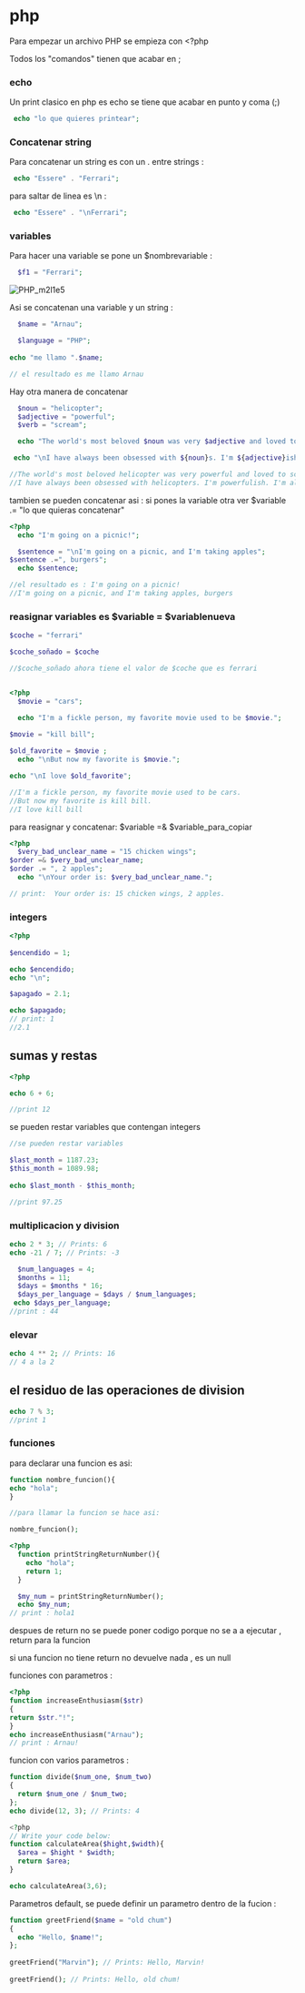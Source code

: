 # php

Para empezar un archivo PHP se empieza con <?php

Todos los "comandos" tienen que acabar en ;

### echo

Un print clasico en php es echo se tiene que acabar en punto y coma (;)

```php
 echo "lo que quieres printear";
```

### Concatenar string

Para concatenar un string es con un . entre strings :

```php
 echo "Essere" . "Ferrari";
```

para saltar de linea es \n :

```php
 echo "Essere" . "\nFerrari";
```

### variables

Para hacer una variable se pone un $nombrevariable :

```php
  $f1 = "Ferrari";
```

![PHP_m2l1e5](https://user-images.githubusercontent.com/75489909/153649196-fa772a34-a8fe-45b1-8897-c359f82b5909.svg)

Asi se concatenan una variable y un string :

```php
  $name = "Arnau";

  $language = "PHP";
  
echo "me llamo ".$name;

// el resultado es me llamo Arnau
```

Hay otra manera de concatenar 

```php
  $noun = "helicopter";
  $adjective = "powerful";
  $verb = "scream";

  echo "The world's most beloved $noun was very $adjective and loved to $verb every single day.";

 echo "\nI have always been obsessed with ${noun}s. I'm ${adjective}ish. I'm always ${verb}ing.";

//The world's most beloved helicopter was very powerful and loved to scream every single day.
//I have always been obsessed with helicopters. I'm powerfulish. I'm always screaming.
```

tambien se pueden concatenar asi : si pones la variable otra ver $variable .= "lo que quieras concatenar"

```php
<?php
  echo "I'm going on a picnic!";

  $sentence = "\nI'm going on a picnic, and I'm taking apples";
$sentence .=", burgers";
  echo $sentence;

//el resultado es : I'm going on a picnic!
//I'm going on a picnic, and I'm taking apples, burgers
```

### reasignar variables es $variable = $variablenueva

```php
$coche = "ferrari"

$coche_soñado = $coche

//$coche_soñado ahora tiene el valor de $coche que es ferrari
```

```php

<?php
  $movie = "cars";

  echo "I'm a fickle person, my favorite movie used to be $movie.";
  
$movie = "kill bill";

$old_favorite = $movie ;  
  echo "\nBut now my favorite is $movie.";

echo "\nI love $old_favorite";

//I'm a fickle person, my favorite movie used to be cars.
//But now my favorite is kill bill.
//I love kill bill
```

para reasignar y concatenar: $variable =& $variable_para_copiar

```php
<?php
  $very_bad_unclear_name = "15 chicken wings";
$order =& $very_bad_unclear_name;
$order .= ", 2 apples";
  echo "\nYour order is: $very_bad_unclear_name.";

// print:  Your order is: 15 chicken wings, 2 apples. 
```

### integers

```php
<?php
  
$encendido = 1;

echo $encendido;
echo "\n";

$apagado = 2.1;

echo $apagado;
// print: 1
//2.1
```

## sumas y restas

```php
<?php

echo 6 + 6;

//print 12

```

se pueden restar variables que contengan integers

```php
//se pueden restar variables

$last_month = 1187.23;
$this_month = 1089.98;
  
echo $last_month - $this_month;

//print 97.25
```

### multiplicacion y division

```php
echo 2 * 3; // Prints: 6
echo -21 / 7; // Prints: -3
```

```php
  $num_languages = 4;
  $months = 11;
  $days = $months * 16;
  $days_per_language = $days / $num_languages;
 echo $days_per_language; 
//print : 44
```

### elevar

```php
echo 4 ** 2; // Prints: 16
// 4 a la 2
```

## el residuo de las operaciones de division

```php
echo 7 % 3;
//print 1
```

### funciones

para declarar una funcion es asi:

```php
function nombre_funcion(){
echo "hola";
}

//para llamar la funcion se hace asi:

nombre_funcion();
```

```php
<?php
  function printStringReturnNumber(){
    echo "hola";
    return 1;
  }

  $my_num = printStringReturnNumber();
  echo $my_num;
// print : hola1
```
despues de return no se puede poner codigo porque no se a a ejecutar , return para la funcion

si una funcion no tiene return no devuelve nada , es un null

funciones con parametros :

```php
<?php
function increaseEnthusiasm($str)
{
return $str."!";
}
echo increaseEnthusiasm("Arnau");
// print : Arnau!
```
funcion con varios parametros :

```php
function divide($num_one, $num_two)
{
  return $num_one / $num_two;
};
echo divide(12, 3); // Prints: 4

<?php
// Write your code below:
function calculateArea($hight,$width){
  $area = $hight * $width;
  return $area;
}

echo calculateArea(3,6);
```

Parametros default, se puede definir un parametro dentro de la fucion :

```php
function greetFriend($name = "old chum")
{
  echo "Hello, $name!";
};
 
greetFriend("Marvin"); // Prints: Hello, Marvin!
 
greetFriend(); // Prints: Hello, old chum!
```
